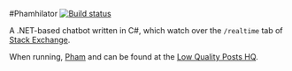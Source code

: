 #Phamhilator [![Build status](https://ci.appveyor.com/api/projects/status/lf065rc2e4r64x03/branch/master?svg=true)](https://ci.appveyor.com/project/ArcticEcho/phamhilator/branch/master)

A .NET-based chatbot written in C#, which watch over the `/realtime` tab of [Stack Exchange][1].

When running, [Pham][2] and can be found at the [Low Quality Posts HQ][3].

[1]: http://stackexchange.com/
[2]: http://meta.stackexchange.com/users/271128/pham
[3]: http://chat.meta.stackexchange.com/rooms/773/low-quality-posts-hq
